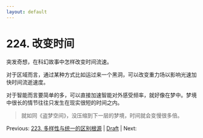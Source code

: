 ```yaml
---
layout: default
---
```

# 224. 改变时间

突发奇想，在科幻故事中怎样改变时间流速。

对于区域而言，通过某种方式比如运过来一个黑洞，可以改变重力场以影响光速加快时间流逝速度。

对于智能而言要简单的多，可以直接加速智能对外感受频率，就好像在梦中。梦境中很长的情节往往只发生在现实很短的时间之内。

> 就如同《盗梦空间》，没压缩到下一层的梦境，时间就会变慢很多倍。

Previous: [223. 多样性与统一的区别根源](223.md) | [Draft](../Draft.md) | Next: 